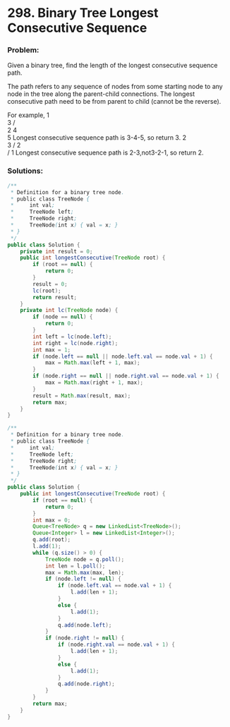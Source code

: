 # 298. Binary Tree Longest Consecutive Sequence

### Problem:

Given a binary tree, find the length of the longest consecutive sequence path.

The path refers to any sequence of nodes from some starting node to any node in the tree along the parent-child connections. The longest consecutive path need to be from parent to child (cannot be the reverse).

For example,
   1
    \
     3
    / \
   2   4
        \
         5
Longest consecutive sequence path is 3-4-5, so return 3.
   2
    \
     3
    / 
   2    
  / 
 1
Longest consecutive sequence path is 2-3,not3-2-1, so return 2.

### Solutions:

```java
/**
 * Definition for a binary tree node.
 * public class TreeNode {
 *     int val;
 *     TreeNode left;
 *     TreeNode right;
 *     TreeNode(int x) { val = x; }
 * }
 */
public class Solution {
    private int result = 0;
    public int longestConsecutive(TreeNode root) {
        if (root == null) {
            return 0;
        }
        result = 0;
        lc(root);
        return result;
    }
    private int lc(TreeNode node) {
        if (node == null) {
            return 0;
        }
        int left = lc(node.left);
        int right = lc(node.right);
        int max = 1;
        if (node.left == null || node.left.val == node.val + 1) {
            max = Math.max(left + 1, max);
        }
        if (node.right == null || node.right.val == node.val + 1) {
            max = Math.max(right + 1, max);
        }
        result = Math.max(result, max);
        return max;
    }
}
```

```java
/**
 * Definition for a binary tree node.
 * public class TreeNode {
 *     int val;
 *     TreeNode left;
 *     TreeNode right;
 *     TreeNode(int x) { val = x; }
 * }
 */
public class Solution {
    public int longestConsecutive(TreeNode root) {
        if (root == null) {
            return 0;
        }
        int max = 0;
        Queue<TreeNode> q = new LinkedList<TreeNode>();
        Queue<Integer> l = new LinkedList<Integer>();
        q.add(root);
        l.add(1);
        while (q.size() > 0) {
            TreeNode node = q.poll();
            int len = l.poll();
            max = Math.max(max, len);
            if (node.left != null) {
                if (node.left.val == node.val + 1) {
                    l.add(len + 1);
                }
                else {
                    l.add(1);
                }
                q.add(node.left);
            }
            if (node.right != null) {
                if (node.right.val == node.val + 1) {
                    l.add(len + 1);
                }
                else {
                    l.add(1);
                }
                q.add(node.right);
            }
        }
        return max;
    }
}
```